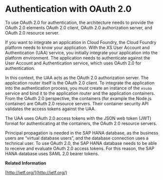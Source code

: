 <!-- loioaf0c9701740c4fa4b495ff5bf96e186a -->

# Authentication with OAuth 2.0

To use OAuth 2.0 for authentication, the architecture needs to provide the OAuth 2.0 elements OAuth 2.0 client, OAuth 2.0 authorization server, and OAuth 2.0 resource server.

If you want to integrate an application in Cloud Foundry, the Cloud Foundry platform needs to know your application. With the XS User Account and Authentication \(UAA\) service, you initially integrate your application into the platform environment. The application needs to authenticate against the User Account and Authentication service, which uses OAuth 2.0 for authentication.

In this context, the UAA acts as the OAuth 2.0 authorization server. The application router itself is the OAuth 2.0 client. To integrate the application into the authentication process, you must create an instance of the `xsuaa` service and bind it to the application router and the application containers. From the OAuth 2.0 perspective, the containers \(for example the Node.js container\) are OAuth 2.0 resource servers. Their container security API validates the access tokens against the UAA.

The UAA uses OAuth 2.0 access tokens with the JSON web token \(JWT\) format for authenticating at the containers, the OAuth 2.0 resource servers.

Principal propagation is needed in the SAP HANA database, as the business users are “virtual database users”, and the database connection uses a technical user. To use OAuth 2.0, the SAP HANA database needs to be able to receive and evaluate OAuth 2.0 access tokens. For this reason, the SAP HANA database uses SAML 2.0 bearer tokens.

**Related Information**  


[http://ietf.org/](http://ietf.org/)

